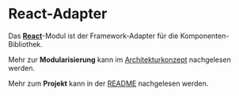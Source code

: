 # React-Adapter

Das [**React**](https://react.org)-Modul ist der Framework-Adapter für die Komponenten-Bibliothek.

Mehr zur **Modularisierung** kann im [Architekturkonzept](https://github.com/leanupjs/kolibri/blob/main/docs/ARCHITECTURE.md) nachgelesen werden.

Mehr zum **Projekt** kann in der [README](https://github.com/leanupjs/kolibri/#readme) nachgelesen werden.
